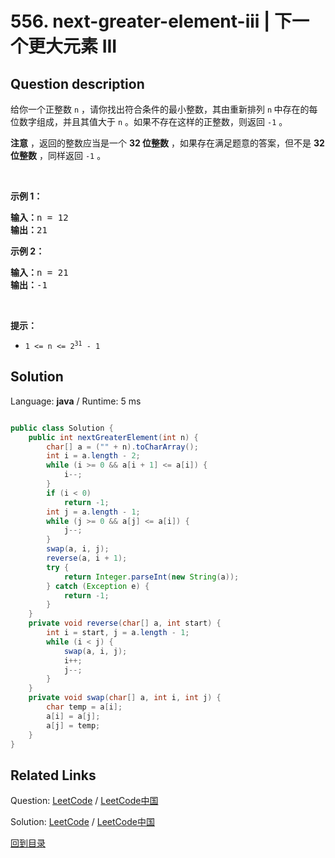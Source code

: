﻿# 556. next-greater-element-iii | 下一个更大元素 III

## Question description

<!--If you want to use the English description, use <p>Given a positive integer <code>n</code>, find <em>the smallest integer which has exactly the same digits existing in the integer</em> <code>n</code> <em>and is greater in value than</em> <code>n</code>. If no such positive integer exists, return <code>-1</code>.</p>

<p><strong>Note</strong> that the returned integer should fit in <strong>32-bit integer</strong>, if there is a valid answer but it does not fit in <strong>32-bit integer</strong>, return <code>-1</code>.</p>

<p>&nbsp;</p>
<p><strong>Example 1:</strong></p>
<pre><strong>Input:</strong> n = 12
<strong>Output:</strong> 21
</pre><p><strong>Example 2:</strong></p>
<pre><strong>Input:</strong> n = 21
<strong>Output:</strong> -1
</pre>
<p>&nbsp;</p>
<p><strong>Constraints:</strong></p>

<ul>
	<li><code>1 &lt;= n &lt;= 2<sup>31</sup> - 1</code></li>
</ul>
 instead-->
<p>给你一个正整数 <code>n</code> ，请你找出符合条件的最小整数，其由重新排列 <code>n</code><strong> </strong>中存在的每位数字组成，并且其值大于 <code>n</code> 。如果不存在这样的正整数，则返回 <code>-1</code> 。</p>

<p><strong>注意</strong> ，返回的整数应当是一个 <strong>32 位整数</strong> ，如果存在满足题意的答案，但不是 <strong>32 位整数</strong> ，同样返回 <code>-1</code> 。</p>

<p> </p>

<p><strong>示例 1：</strong></p>

<pre>
<strong>输入：</strong>n = 12
<strong>输出：</strong>21
</pre>

<p><strong>示例 2：</strong></p>

<pre>
<strong>输入：</strong>n = 21
<strong>输出：</strong>-1
</pre>

<p> </p>

<p><strong>提示：</strong></p>

<ul>
	<li><code>1 <= n <= 2<sup>31</sup> - 1</code></li>
</ul>




## Solution

Language: **java**  /  Runtime: 5 ms

```java

public class Solution {
    public int nextGreaterElement(int n) {
        char[] a = ("" + n).toCharArray();
        int i = a.length - 2;
        while (i >= 0 && a[i + 1] <= a[i]) {
            i--;
        }
        if (i < 0)
            return -1;
        int j = a.length - 1;
        while (j >= 0 && a[j] <= a[i]) {
            j--;
        }
        swap(a, i, j);
        reverse(a, i + 1);
        try {
            return Integer.parseInt(new String(a));
        } catch (Exception e) {
            return -1;
        }
    }
    private void reverse(char[] a, int start) {
        int i = start, j = a.length - 1;
        while (i < j) {
            swap(a, i, j);
            i++;
            j--;
        }
    }
    private void swap(char[] a, int i, int j) {
        char temp = a[i];
        a[i] = a[j];
        a[j] = temp;
    }
}


```



## Related Links

Question: [LeetCode](https://leetcode.com/problems/next-greater-element-iii/description/)  /  [LeetCode中国](https://leetcode-cn.com/problems/next-greater-element-iii/description/)

Solution: [LeetCode](https://leetcode.com/articles/next-greater-element-iii/)  /  [LeetCode中国](https://leetcode-cn.com/articles/next-greater-element-iii/)

[回到目录](../README.md)
